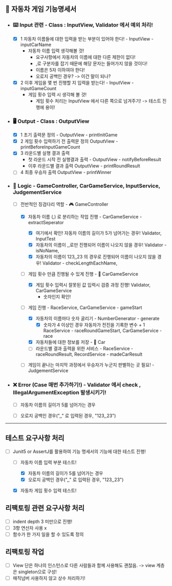 ## 

## 🚗 자동차 게임 기능명세서

- ### ⌨️ Input 관련 - Class : InputView, Validator 에서 예외 처리! 
  - [X] 1 자동차 이름들에 대한 입력을 받는 부분이 있어야 한다! -  InputView - inputCarName
    - 자동차 이름 입력 생각해볼 것!
      - 요구사항에서 자동차의 이름에 대한 다른 제한이 없다!
      - ,로 구분자를 잡기 때문에 해당 문자는 들어가지 않을 것이다! 
      - 이름은 5자 이하여야 한다!
      - 오로지 공백인 경우? -> 이건 말이 되나?
  - [X] 2 이후 게임을 몇 번 진행할 지 입력을 받는다!  -  InputView - inputGameCount
    - 게임 횟수 입력 시 생각해 볼 것!
      - 게임 횟수 처리는 InputView 에서 다른 쪽으로 넘겨주기! -> 테스트 진행에 용이!

- ### 🖥️ Output - Class : OutputView
  - [X] 1 초기 출력문 정의 -  OutputView - printInitGame
  - [X] 2 게임 횟수 입력하기 전 출력문 정의  OutputView - printBeforeInputGameCount
  - [X] 3 라운드별 실행 결과 출력 
    - 첫 라운드 시작 전 실행결과 출력 - OutputView - notifyBeforeResult
    - 이후 라운드별 결과 출력 OutputView - printRoundResult
  - [ ] 4 최종 우승자 출력  OutputView - printWinner

- ### 🤔 Logic - GameController, CarGameService, InputService, JudgementService
  - [ ] 전반적인 징검다리 역할 - 🎮 GameController
    - [X] 자동차 이름 (,) 로 분리하는 작업 진행 -  CarGameService - extractSeperator
      - [X] 여기에서 확인! 자동차 이름의 길이가 5가 넘어가는 경우! Validator, InputTest
      - [X] 자동차의 이름이 ,,로만 진행되어 이름이 나오지 않을 경우! Validator - isNoName,
      - [X] 자동차의 이름이 123,,23 의 경우로 진행되어 이름이 나오지 않을 경우! Validator - checkLengthEachName,
    - [ ] 게임 횟수 만큼 진행될 수 있게 진행 - 🚗 CarGameService
      - [X] 게임 횟수 입력시 잘못된 값 입력시 검증 과정 진행! Validator, CarGameService
        - 숫자인지 확인!
    - [ ] 게임 진행 - RaceService,  CarGameService - gameStart
      - [X] 자동차의 이름마다 숫자 굴리기 -  NumberGenerator - generate  
        - [X] 숫자가 4 이상인 경우 자동차가 전진을 기록한 변수 + 1  RaceService - raceRoundGameStart,  CarGameService - race 
      - [X] 자동차들에 대한 정보를 저장 - 🚗 Car
      - [ ] 라운드별 결과 출력을 위한 서비스 - RaceService - raceRoundResult, RecordService - madeCarResult
    - [ ] 게임이 끝나는 마지막 과정에서 우승자가 누군지 판별하는 곳 필요! - JudgementService




- ### ❌ Error (Case 매번 추가하기!) - Validator 에서 check , IllegalArgumentException 발생시키기!
  - [ ] 자동차 이름의 길이가 5를 넘어가는 경우
  - [ ] 오로지 공백인 경우(",," 로 입력된 경우, "123,,23")


---
## 테스트 요구사항 처리
- [ ] Junit5 or AssertJ를 활용하여 기능 명세서의 기능에 대한 테스트 진행!
  - [ ] 자동차 이름 입력 부분 테스트!
    - [X] 자동차 이름의 길이가 5를 넘어가는 경우
    - [X] 오로지 공백인 경우(",," 로 입력된 경우, "123,,23")
  - [X] 자동차 게임 횟수 입력 테스트!


## 리팩토링 관련 요구사항 처리 
- [ ] indent depth 3 미만으로 진행!
- [ ] 3항 연산자 사용 x
- [ ] 함수가 한 가지 일을 할 수 있도록 정의

## 리팩토링 작업 
- [ ] View 단은 하나의 인스턴스로 다른 사람들과 함께 사용해도 괜찮음. -> view 계층은 singleton으로 구성!
- [ ] 매직넘버 사용하지 않고 상수 처리하기!